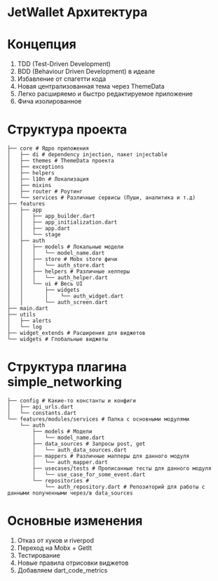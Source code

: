 # JetWallet Архитектура

# Концепция

1. TDD (Test-Driven Development)
2. BDD (Behaviour Driven Development) в идеале
3. Избавление от спагетти кода
4. Новая централизованная тема через ThemeData
5. Легко расширяемо и быстро редактируемое приложение
6. Фича изолированное

# Структура проекта

```
├── core # Ядро приложения
│   ├── di # dependency injection, пакет injectable
│   ├── themes # ThemeData проекта
│   ├── exceptions
│   ├── helpers
│   ├── l10n # Локализация
│   ├── mixins
│   ├── router # Роутинг
│   └── services # Различные сервисы (Пуши, аналитика и т.д)
├── features
│   ├── app
│   │   ├── app_builder.dart
│   │   ├── app_initialization.dart
│   │   ├── app.dart
│   │   └── stage
│   ├── auth
│   │   ├── models # Локальные модели
│   │   │   └── model_name.dart
│   │   ├── store # Mobx store фичи
│   │   │   └── auth_store.dart
│   │   ├── helpers # Различные хелперы
│   │   │   └── auth_helper.dart
│   │   └── ui # Весь UI
│   │       ├── widgets
│   │       │    └── auth_widget.dart
│   │       └── auth_screen.dart
├── main.dart
├── utils
│   ├── alerts
│   └── log
├── widget_extends # Расширения для виджетов
└── widgets # Глобальные виджеты
```

# Структура плагина simple_networking

```
├── config # Какие-то константы и конфиги
│   ├── api_urls.dart
│   └── constants.dart
└── features/modules/services # Папка с основными модулями
    └── auth 
        ├── models # Модели
        │   └── model_name.dart
        ├── data_sources # Запросы post, get 
        │   └── auth_data_sources.dart
        ├── mappers # Различные мапперы для данного модуля
        │   └── auth_mapper.dart
        ├── usecases/tests # Прописанные тесты для данного модуля
        │   └── use_case_for_some_event.dart
        └── repositories # 
            └── auth_repository.dart # Репозиторий для работы с данными полученными через/в data_sources
```

# Основные изменения

1. Отказ от хуков и riverpod
2. Переход на Mobx + GetIt
3. Тестирование
4. Новые правила отрисовки виджетов
5. Добавляем dart_code_metrics
